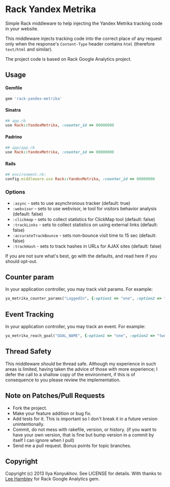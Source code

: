 # Rack Yandex Metrika

Simple Rack middleware to help injecting the Yandex Metrika tracking code in your website.

This middleware injects tracking code into the correct place of any request only when the response's `Content-Type` header contains `html` (therefore `text/html` and similar).

The project code is based on Rack Google Analytics project.

## Usage

#### Gemfile

```ruby
gem 'rack-yandex-metrika'
```

#### Sinatra

```ruby
## app.rb
use Rack::YandexMetrika, :counter_id => 00000000
```

#### Padrino

```ruby
## app/app.rb
use Rack::YandexMetrika, :counter_id => 00000000
```

#### Rails

```ruby
## environment.rb:
config.middleware.use Rack::YandexMetrika, :counter_id => 00000000
```

### Options

* `:async`                  -  sets to use asynchronous tracker (default: true)
* `:webvisor`               -  sets to use webvisor, ie tool for visitors behavior analysis (default: false)
* `:clickmap`               -  sets to collect statistics for ClickMap tool (default: false)
* `:trackLinks`             -  sets to collect statistics on using external links (default: false)
* `:accurateTrackBounce`    -  sets non-bounce visit time to 15 sec (default: false)
* `:trackHash`              -  sets to track hashes in URLs for AJAX sites (default: false)

If you are not sure what's best, go with the defaults, and read here if you should opt-out.

## Counter param

In your application controller, you may track visit params. For example:

```ruby
ya_metrika_counter_params("LoggedIn", {:option1 => "one", :option2 => "two"})
```
## Event Tracking

In your application controller, you may track an event. For example:

```ruby
ya_metrika_reach_goal("GOAL_NAME", {:option1 => "one", :option2 => "two"})
```

## Thread Safety

This middleware *should* be thread safe. Although my experience in such areas is limited, having taken the advice of those with more experience; I defer the call to a shallow copy of the environment, if this is of consequence to you please review the implementation.

## Note on Patches/Pull Requests

* Fork the project.
* Make your feature addition or bug fix.
* Add tests for it. This is important so I don't break it in a future version unintentionally.
* Commit, do not mess with rakefile, version, or history.
  (if you want to have your own version, that is fine but bump version in a commit by itself I can ignore when I pull)
* Send me a pull request. Bonus points for topic branches.

## Copyright

Copyright (c) 2013 Ilya Konyukhov. See LICENSE for details.
With thanks to [Lee Hambley](https://github.com/leehambley) for Rack Google Analytics gem.

